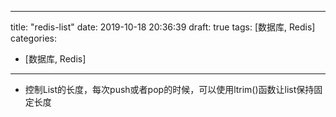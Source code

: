 
---
title: "redis-list"
date: 2019-10-18 20:36:39
draft: true
tags: [数据库, Redis]
categories:
- [数据库, Redis]
---

- 控制List的长度，每次push或者pop的时候，可以使用ltrim()函数让list保持固定长度